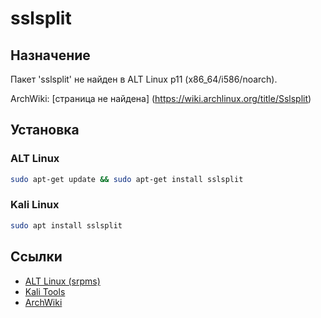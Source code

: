 # sslsplit

## Назначение

Пакет 'sslsplit' не найден в ALT Linux p11 (x86_64/i586/noarch).

ArchWiki: [страница не найдена] (https://wiki.archlinux.org/title/Sslsplit)

## Установка

### ALT Linux
```bash
sudo apt-get update && sudo apt-get install sslsplit
```

### Kali Linux
```bash
sudo apt install sslsplit
```

## Ссылки

- [ALT Linux (srpms)](https://packages.altlinux.org/ru/p11/srpms/sslsplit/)
- [Kali Tools](https://www.kali.org/tools/sslsplit/)
- [ArchWiki](https://wiki.archlinux.org/title/Sslsplit)

